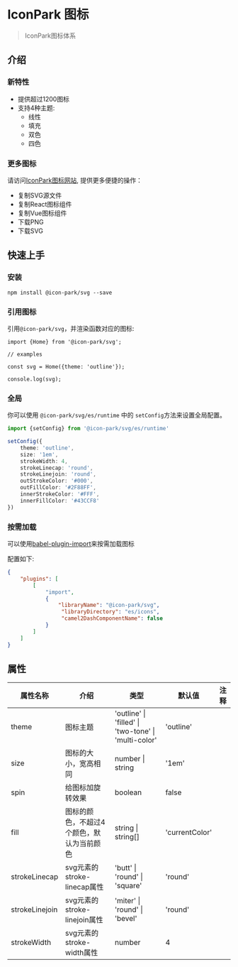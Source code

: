 # IconPark 图标
> IconPark图标体系

## 介绍

### 新特性
* 提供超过1200图标
* 支持4种主题:
    * 线性
    * 填充
    * 双色
    * 四色

### 更多图标
请访问[IconPark图标网站](http://iconpark.bytedance.com), 提供更多便捷的操作：
* 复制SVG源文件
* 复制React图标组件
* 复制Vue图标组件
* 下载PNG
* 下载SVG

## 快速上手
### 安装

```
npm install @icon-park/svg --save
```

### 引用图标
引用`@icon-park/svg`，并渲染函数对应的图标:

```
import {Home} from '@icon-park/svg';

// examples

const svg = Home({theme: 'outline'});

console.log(svg);
```

### 全局

你可以使用 `@icon-park/svg/es/runtime` 中的 `setConfig`方法来设置全局配置。

```typescript
import {setConfig} from '@icon-park/svg/es/runtime'

setConfig({
    theme: 'outline',
    size: '1em',
    strokeWidth: 4,
    strokeLinecap: 'round',
    strokeLinejoin: 'round',
    outStrokeColor: '#000',
    outFillColor: '#2F88FF',
    innerStrokeColor: '#FFF',
    innerFillColor: '#43CCF8'
})
```

### 按需加载

可以使用[babel-plugin-import](https://github.com/ant-design/babel-plugin-import)来按需加载图标

配置如下:
```json
{
    "plugins": [
        [
            "import",
            {
                "libraryName": "@icon-park/svg",
                 "libraryDirectory": "es/icons",
                 "camel2DashComponentName": false 
            }
        ]
    ]
}
```

## 属性
|    属性名称	 | 介绍  | 类型  | 默认值 | 注释 |
| ---------- | --- | --- | --- | --- |
| theme |  图标主题 | 'outline' &#124; 'filled' &#124; 'two-tone' &#124; 'multi-color' | 'outline'  |
| size | 图标的大小，宽高相同 | number &#124; string |  '1em' |
| spin |  给图标加旋转效果 | boolean | false |
| fill |  图标的颜色，不超过4个颜色，默认为当前颜色 | string &#124; string[]|  'currentColor' |
| strokeLinecap |  svg元素的stroke-linecap属性 | 'butt' &#124; 'round' &#124; 'square' |  'round' |
| strokeLinejoin |  svg元素的stroke-linejoin属性 | 'miter' &#124; 'round' &#124; 'bevel' |  'round' |
| strokeWidth |  svg元素的stroke-width属性 | number |  4 |
